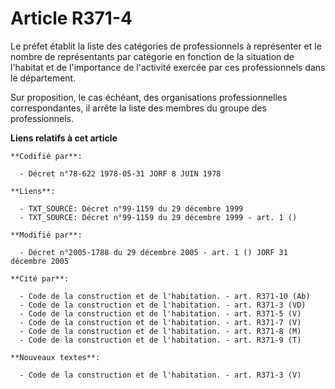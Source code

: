 # Article R371-4

Le préfet établit la liste des catégories de professionnels à représenter et le nombre de représentants par catégorie en
fonction de la situation de l'habitat et de l'importance de l'activité exercée par ces professionnels dans le département.

Sur proposition, le cas échéant, des organisations professionnelles correspondantes, il arrête la liste des membres du groupe
des professionnels.

**Liens relatifs à cet article**

	**Codifié par**:

	  - Décret n°78-622 1978-05-31 JORF 8 JUIN 1978

	**Liens**:

	  - TXT_SOURCE: Décret n°99-1159 du 29 décembre 1999
	  - TXT_SOURCE: Décret n°99-1159 du 29 décembre 1999 - art. 1 ()

	**Modifié par**:

	  - Décret n°2005-1788 du 29 décembre 2005 - art. 1 () JORF 31 décembre 2005

	**Cité par**:

	  - Code de la construction et de l'habitation. - art. R371-10 (Ab)
	  - Code de la construction et de l'habitation. - art. R371-3 (VD)
	  - Code de la construction et de l'habitation. - art. R371-5 (V)
	  - Code de la construction et de l'habitation. - art. R371-7 (V)
	  - Code de la construction et de l'habitation. - art. R371-8 (M)
	  - Code de la construction et de l'habitation. - art. R371-9 (T)

	**Nouveaux textes**:

	  - Code de la construction et de l'habitation. - art. R371-3 (V)
